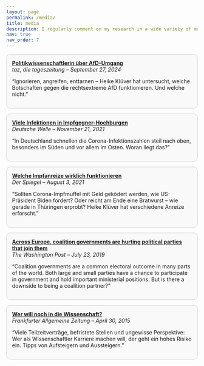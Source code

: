 ```yaml
---
layout: page
permalink: /media/
title: media
description: I regularly comment on my research in a wide variety of media outlets. Below you can find a selection.
nav: true
nav_order: 7
---
```




<div style="border:1px solid #ccc; border-radius:10px; padding:1em; margin:1em 0; background-color:#f9f9f9;">
  <strong><a href="https://taz.de/Politikwissenschaftlerin-ueber-AfD-Umgang/!6037677/" target="_blank">
    Politikwissenschaftlerin über AfD-Umgang
  </a></strong><br>
  <em>taz, die tageszeitung – September 27, 2024</em>
  <p>“Ignorieren, angreifen, enttarnen – Heike Klüver hat untersucht, welche Botschaften gegen die rechtsextreme AfD funktionieren. Und welche nicht.”</p>
</div>

<div style="border:1px solid #ccc; border-radius:10px; padding:1em; margin:1em 0; background-color:#f9f9f9;">
  <strong><a href="https://www.dw.com/de/corona-hohe-infektionszahlen-in-impfverweigerer-hochburgen/a-59880876" target="_blank">
    Viele Infektionen in Impfgegner-Hochburgen
  </a></strong><br>
  <em>Deutsche Welle – November 21, 2021</em>
  <p>“In Deutschland schnellen die Corona-Infektionszahlen steil nach oben, besonders im Süden und vor allem im Osten. Woran liegt das?”</p>
</div>

<div style="border:1px solid #ccc; border-radius:10px; padding:1em; margin:1em 0; background-color:#f9f9f9;">
  <strong><a href="https://www.spiegel.de/wirtschaft/soziales/corona-impfungen-forscherin-heike-kluever-ueber-bratwurst-und-andere-anreize-a-b9cde7e4-1a72-4b94-916d-43ac27838bcb" target="_blank">
    Welche Impfanreize wirklich funktionieren
  </a></strong><br>
  <em>Der Spiegel – August 3, 2021</em>
  <p>“Sollten Corona-Impfmuffel mit Geld geködert werden, wie US-Präsident Biden fordert? Oder reicht am Ende eine Bratwurst – wie gerade in Thüringen erprobt? Heike Klüver hat verschiedene Anreize erforscht.”</p>
</div>

<div style="border:1px solid #ccc; border-radius:10px; padding:1em; margin:1em 0; background-color:#f9f9f9;">
  <strong><a href="https://www.washingtonpost.com/politics/2019/07/23/across-europe-coalition-governments-are-hurting-political-parties-that-join-them/" target="_blank">
    Across Europe, coalition governments are hurting political parties that join them
  </a></strong><br>
  <em>The Washington Post – July 23, 2019</em>
  <p>“Coalition governments are a common electoral outcome in many parts of the world. Both large and small parties have a chance to participate in government and hold important ministerial positions. But is there a downside to being a coalition partner?”</p>
</div>

<div style="border:1px solid #ccc; border-radius:10px; padding:1em; margin:1em 0; background-color:#f9f9f9;">
  <strong><a href="https://www.faz.net/aktuell/karriere-hochschule/campus/tipps-fuer-die-karriere-in-der-wissenschaft-13555792.html" target="_blank">
    Wer will noch in die Wissenschaft?
  </a></strong><br>
  <em>Frankfurter Allgemeine Zeitung – April 30, 2015</em>
  <p>“Viele Teilzeitverträge, befristete Stellen und ungewisse Perspektive: Wer als Wissenschaftler Karriere machen will, der geht ein hohes Risiko ein. Tipps von Aufsteigern und Aussteigern.”</p>
</div>
